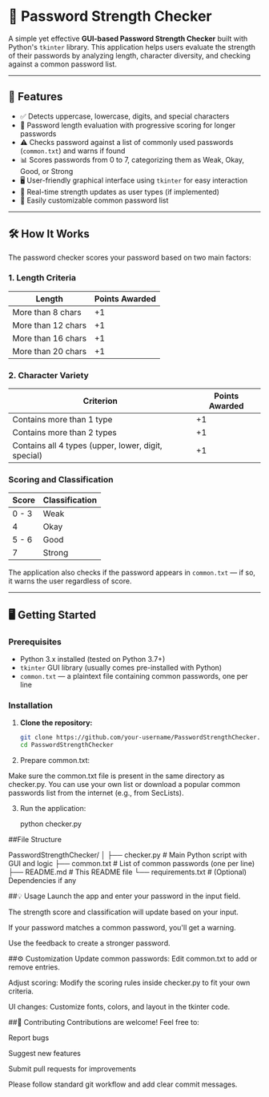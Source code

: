 # 🔐 Password Strength Checker

A simple yet effective **GUI-based Password Strength Checker** built with Python's `tkinter` library. This application helps users evaluate the strength of their passwords by analyzing length, character diversity, and checking against a common password list.

---

## 🚀 Features

- ✅ Detects uppercase, lowercase, digits, and special characters  
- 📏 Password length evaluation with progressive scoring for longer passwords  
- ⚠️ Checks password against a list of commonly used passwords (`common.txt`) and warns if found  
- 📊 Scores passwords from 0 to 7, categorizing them as Weak, Okay, Good, or Strong  
- 🖥️ User-friendly graphical interface using `tkinter` for easy interaction  
- 🔄 Real-time strength updates as user types (if implemented)  
- 📁 Easily customizable common password list

---

## 🛠️ How It Works

The password checker scores your password based on two main factors:

### 1. Length Criteria

| Length             | Points Awarded |
|--------------------|----------------|
| More than 8 chars  | +1             |
| More than 12 chars | +1             |
| More than 16 chars | +1             |
| More than 20 chars | +1             |

### 2. Character Variety

| Criterion                      | Points Awarded |
|-------------------------------|----------------|
| Contains more than 1 type      | +1             |
| Contains more than 2 types     | +1             |
| Contains all 4 types (upper, lower, digit, special) | +1             |

### Scoring and Classification

| Score | Classification |
|-------|----------------|
| 0 - 3 | Weak           |
| 4     | Okay           |
| 5 - 6 | Good           |
| 7     | Strong         |

The application also checks if the password appears in `common.txt` — if so, it warns the user regardless of score.

---

## 🖥️ Getting Started

### Prerequisites

- Python 3.x installed (tested on Python 3.7+)  
- `tkinter` GUI library (usually comes pre-installed with Python)  
- `common.txt` — a plaintext file containing common passwords, one per line

### Installation

1. **Clone the repository:**

   ```bash
   git clone https://github.com/your-username/PasswordStrengthChecker.git
   cd PasswordStrengthChecker

2. Prepare common.txt:

Make sure the common.txt file is present in the same directory as checker.py. You can use your own list or download a popular common passwords list from the internet (e.g., from SecLists).

3. Run the application:

   python checker.py

##File Structure 

PasswordStrengthChecker/
│
├── checker.py          # Main Python script with GUI and logic
├── common.txt          # List of common passwords (one per line)
├── README.md           # This README file
└── requirements.txt    # (Optional) Dependencies if any

##💡 Usage
Launch the app and enter your password in the input field.

The strength score and classification will update based on your input.

If your password matches a common password, you'll get a warning.

Use the feedback to create a stronger password.

##⚙️ Customization
Update common passwords: Edit common.txt to add or remove entries.

Adjust scoring: Modify the scoring rules inside checker.py to fit your own criteria.

UI changes: Customize fonts, colors, and layout in the tkinter code.

##🤝 Contributing
Contributions are welcome! Feel free to:

Report bugs

Suggest new features

Submit pull requests for improvements

Please follow standard git workflow and add clear commit messages.
